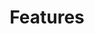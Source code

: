 ---
title: Features
description: Learn how to use the features of the Milo Docs theme.
weight: 200
icon: "slider.svg"
---